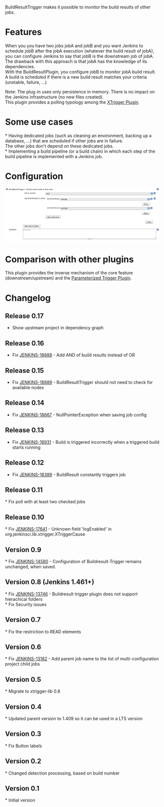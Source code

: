 
BuildResultTrigger makes it possible to monitor the build results of
other jobs.  

# Features

When you you have two jobs jobA and jobB and you want Jenkins to
schedule jobB after the jobA execution (whatever the build result of
jobA), you can configure Jenkins to say that jobB is the downstream job
of jobA. The drawback with this approach is that jobA has the knowledge
of its dependencies.  
With the BuildResultPlugin, you configure jobB to monitor jobA build
result. A build is scheduled if there is a new build result matches your
criteria (unstable, failure, ...)

Note: The plug-in uses only persistence in memory. There is no impact on
the Jenkins infrastructure (no new files created).  
This plugin provides a polling typology among the [XTrigger
Plugin](http://localhost:8085/display/JENKINS/XTrigger+Plugin).

# Some use cases

\* Having dedicated jobs (such as cleaning an environment, backing up a
database, ...) that are scheduled if other jobs are in failure.  
The other jobs don't depend on these dedicated jobs.  
\* Implementing a build pipeline (or a build chain) in which each step
of the build pipeline is implemented with a Jenkins job.

# Configuration

![](docs/images/buildResultTrigger_conf1.png)

# Comparison with other plugins

This plugin provides the inverse mechanism of the core feature
(downstream/upstream) and the [Parameterized Trigger
Plugin](http://localhost:8085/display/JENKINS/Parameterized+Trigger+Plugin).

# Changelog

## Release 0.17

-   Show upstream project in dependency graph

## Release 0.16

-   Fix
    [JENKINS-18888](https://issues.jenkins-ci.org/browse/JENKINS-18888) -
    Add AND of build results instead of OR

## Release 0.15

-   Fix
    [JENKINS-18889](https://issues.jenkins-ci.org/browse/JENKINS-18889) -
    BuildResultTrigger should not need to check for available nodes

## Release 0.14

-   Fix
    [JENKINS-18667](https://issues.jenkins-ci.org/browse/JENKINS-18667) -
    NullPointerException when saving job config

## Release 0.13

-   Fix
    [JENKINS-18931](https://issues.jenkins-ci.org/browse/JENKINS-18931) -
    Build is triggered incorrectly when a triggered build starts running

## Release 0.12

-   Fix
    [JENKINS-18389](https://issues.jenkins-ci.org/browse/JENKINS-18389) -
    BuildResult constantly triggers job

## Release 0.11

\* Fix poll with at least two checked jobs

## Release 0.10

\* Fix
[JENKINS-17641](https://issues.jenkins-ci.org/browse/JENKINS-17641) -
Unknown field 'logEnabled' in org.jenkinsci.lib.xtrigger.XTriggerCause

## Version 0.9

\* Fix
[JENKINS-14580](https://issues.jenkins-ci.org/browse/JENKINS-14580) -
Configuration of Buildresult-Trigger remains unchanged, when saved.

## Version 0.8 (Jenkins 1.461+)

\* Fix
[JENKINS-13746](https://issues.jenkins-ci.org/browse/JENKINS-13746) -
Buildresult trigger plugin does not support hierachical folders  
\* Fix Security issues

## Version 0.7

\* Fix the restriction to READ elements

## Version 0.6

\* Fix
[JENKINS-13182](https://issues.jenkins-ci.org/browse/JENKINS-13182) -
Add parent job name to the list of multi-configuration project child
jobs

## Version 0.5

\* Migrate to xtrigger-lib 0.8

## Version 0.4

\* Updated parent version to 1.409 so it can be used in a LTS version

## Version 0.3

\* Fix Button labels

## Version 0.2

\* Changed detection processing, based on build number

## Version 0.1

\* Initial version
